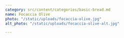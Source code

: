 ```yaml
---
category: src/content/categories/basic-bread.md
name: Focaccia Olive
photo: "/static/uploads/focaccia-olive.jpg"
alt_photo: "/static/uploads/focaccia-olive-alt.jpg"

---
```


